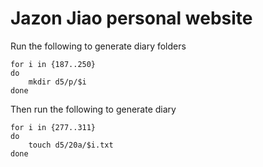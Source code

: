 # Jazon Jiao personal website

Run the following to generate diary folders

```
for i in {187..250}
do
    mkdir d5/p/$i
done
```

Then run the following to generate diary 

```
for i in {277..311}
do
    touch d5/20a/$i.txt
done
```
